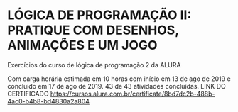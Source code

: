 # LÓGICA DE PROGRAMAÇÃO II: PRATIQUE COM DESENHOS, ANIMAÇÕES E UM JOGO
Exercícios do curso de lógica de programação 2 da ALURA

Com carga horária estimada em 10 horas
com início em 13 de ago de 2019 e concluído em 17 de ago de 2019.
43 de 43 atividades concluídas.
LINK DO CERTIFICADO
https://cursos.alura.com.br/certificate/8bd7dc2b-488b-4ac0-b4b8-bd4830a2a804
